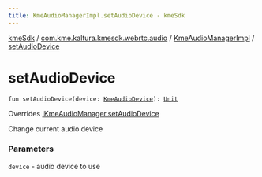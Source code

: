 ```yaml
---
title: KmeAudioManagerImpl.setAudioDevice - kmeSdk
---
```


[kmeSdk](../../index.html) / [com.kme.kaltura.kmesdk.webrtc.audio](../index.html) / [KmeAudioManagerImpl](index.html) / [setAudioDevice](./set-audio-device.html)

# setAudioDevice

`fun setAudioDevice(device: `[`KmeAudioDevice`](../-kme-audio-device/index.html)`): `[`Unit`](https://kotlinlang.org/api/latest/jvm/stdlib/kotlin/-unit/index.html)

Overrides [IKmeAudioManager.setAudioDevice](../-i-kme-audio-manager/set-audio-device.html)

Change current audio device

### Parameters

`device` - audio device to use